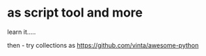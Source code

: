 # as script tool and more 

learn it.....

then - try collections as https://github.com/vinta/awesome-python 

